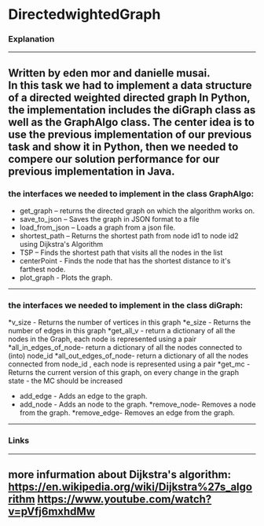 # DirectedwightedGraph


### **Explanation**
---
Written by eden mor and danielle musai.  
In this task we had to implement a data structure of a directed weighted directed graph 
In Python, the implementation includes the diGraph class as well as the GraphAlgo class. The center idea is to use the previous implementation of our previous task and show it in Python, then we needed to compere our solution performance for our previous implementation in Java.
---
### **the interfaces we needed to implement in the class GraphAlgo:**
* get_graph – returns the directed graph on which the algorithm works on.
* save_to_json – Saves the graph in JSON format to a file
* load_from_json – Loads a graph from a json file.
* shortest_path –  Returns the shortest path from node id1 to node id2 using Dijkstra's Algorithm
* TSP – Finds the shortest path that visits all the nodes in the list 
* centerPoint - Finds the node that has the shortest distance to it's farthest node.
* plot_graph -  Plots the graph.
---
### **the interfaces we needed to implement in the class diGraph:**
*v_size - Returns the number of vertices in this graph
*e_size - Returns the number of edges in this graph
*get_all_v - return a dictionary of all the nodes in the Graph, each node is represented using a pair
*all_in_edges_of_node- return a dictionary of all the nodes connected to (into) node_id
*all_out_edges_of_node- return a dictionary of all the nodes connected from node_id , each node is represented using a pair
*get_mc - Returns the current version of this graph, on every change in the graph state - the MC should be increased
* add_edge - Adds an edge to the graph.
* add_node -  Adds an node to the graph.
*remove_node-  Removes a node from the graph.
*remove_edge-  Removes an edge from the graph.
---
### **Links**
---
more infurmation about Dijkstra's algorithm:  
https://en.wikipedia.org/wiki/Dijkstra%27s_algorithm
https://www.youtube.com/watch?v=pVfj6mxhdMw
---

